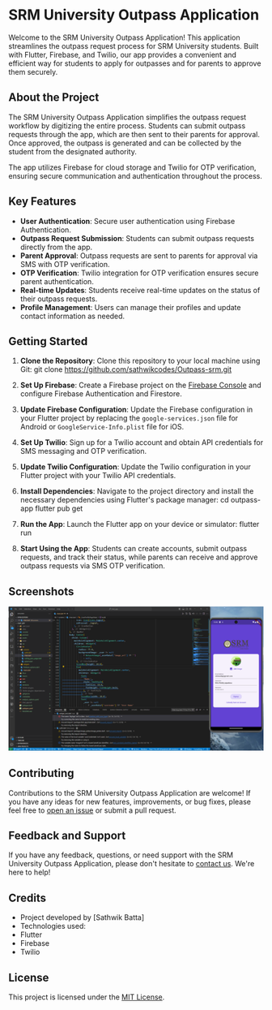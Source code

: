 # SRM University Outpass Application

Welcome to the SRM University Outpass Application! This application streamlines the outpass request process for SRM University students. Built with Flutter, Firebase, and Twilio, our app provides a convenient and efficient way for students to apply for outpasses and for parents to approve them securely.

## About the Project

The SRM University Outpass Application simplifies the outpass request workflow by digitizing the entire process. Students can submit outpass requests through the app, which are then sent to their parents for approval. Once approved, the outpass is generated and can be collected by the student from the designated authority.

The app utilizes Firebase for cloud storage and Twilio for OTP verification, ensuring secure communication and authentication throughout the process.

## Key Features

- **User Authentication**: Secure user authentication using Firebase Authentication.
- **Outpass Request Submission**: Students can submit outpass requests directly from the app.
- **Parent Approval**: Outpass requests are sent to parents for approval via SMS with OTP verification.
- **OTP Verification**: Twilio integration for OTP verification ensures secure parent authentication.
- **Real-time Updates**: Students receive real-time updates on the status of their outpass requests.
- **Profile Management**: Users can manage their profiles and update contact information as needed.

## Getting Started

1. **Clone the Repository**: Clone this repository to your local machine using Git:
git clone https://github.com/sathwikcodes/Outpass-srm.git

2. **Set Up Firebase**: Create a Firebase project on the [Firebase Console](https://console.firebase.google.com/) and configure Firebase Authentication and Firestore.

3. **Update Firebase Configuration**: Update the Firebase configuration in your Flutter project by replacing the `google-services.json` file for Android or `GoogleService-Info.plist` file for iOS.

4. **Set Up Twilio**: Sign up for a Twilio account and obtain API credentials for SMS messaging and OTP verification.

5. **Update Twilio Configuration**: Update the Twilio configuration in your Flutter project with your Twilio API credentials.

6. **Install Dependencies**: Navigate to the project directory and install the necessary dependencies using Flutter's package manager:
cd outpass-app
flutter pub get

7. **Run the App**: Launch the Flutter app on your device or simulator:
  flutter run

8. **Start Using the App**: Students can create accounts, submit outpass requests, and track their status, while parents can receive and approve outpass requests via SMS OTP verification.

## Screenshots

![Screenshot](https://github.com/sathwikcodes/chat_app/blob/main/Screenshot%20(35).png)

## Contributing

Contributions to the SRM University Outpass Application are welcome! If you have any ideas for new features, improvements, or bug fixes, please feel free to [open an issue](https://github.com/sathwikcodes/outpass_srm/issues) or submit a pull request.

## Feedback and Support

If you have any feedback, questions, or need support with the SRM University Outpass Application, please don't hesitate to [contact us](mailto:support@outpassapp.com). We're here to help!

## Credits

- Project developed by [Sathwik Batta]
- Technologies used:
- Flutter
- Firebase
- Twilio

## License

This project is licensed under the [MIT License](LICENSE).
